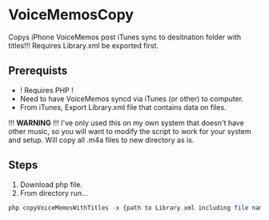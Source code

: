# VoiceMemosCopy
Copys iPhone VoiceMemos post iTunes sync to desitnation folder with titles!!! Requires Library.xml be exported first.

## Prerequists
+ ! Requires PHP !
+ Need to have VoiceMemos syncd via iTunes (or other) to computer.
+ From iTunes, Export Library.xml file that contains data on files. 

!!! **WARNING** !!! I've only used this on my own system that doesn't have other music, so you will want to modify the script to work for your system and setup.  Will copy all .m4a files to new directory as is.

## Steps
1. Download php file.
2. From directory run...
```php
php copyVoiceMemosWithTitles -x {path to Library.xml including file name} -d {destination dir}
```
